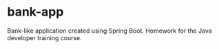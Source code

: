 # bank-app
Bank-like application created using Spring Boot. Homework for the Java developer training course. 
